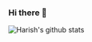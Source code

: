 ### Hi there 👋

<!--
**luisito98/luisito98** is a ✨ _special_ ✨ repository because its `README.md` (this file) appears on your GitHub profile.

Here are some ideas to get you started:

- 🔭 I’m currently working on ...
- 🌱 I’m currently learning ...
- 👯 I’m looking to collaborate on ...
- 🤔 I’m looking for help with ...
- 💬 Ask me about ...
- 📫 How to reach me: c.harish98@gmail.com or linkedin.com/in/chandrasekaranharish
- 😄 Pronouns: ...
- ⚡ Fun fact: ...
-->

![Harish's github stats](https://github-readme-stats.vercel.app/api?username=luisito98&show_icons=true&count_private=true)
